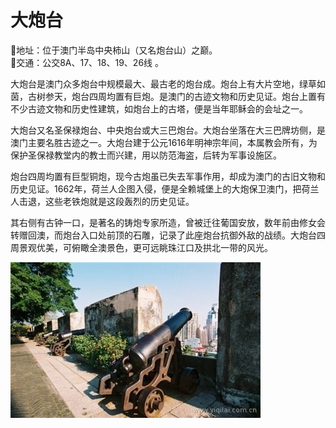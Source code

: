 # 大炮台  
📌地址：位于澳门半岛中央柿山（又名炮台山）之巅。   
🚌交通：公交8A、17、18、19、26线 。   
  
大炮台是澳门众多炮台中规模最大、最古老的炮台成。炮台上有大片空地，绿草如茵，古树参天，炮台四周均置有巨炮。是澳门的古迹文物和历史见证。炮台上置有不少古迹文物和历史性建筑，如炮台上的古塔，便是当年耶稣会的会址之一。   
  
大炮台又名圣保禄炮台、中央炮台或大三巴炮台。大炮台坐落在大三巴牌坊侧，是澳门主要名胜古迹之一。大炮台建于公元1616年明神宗年间，本属教会所有，为保护圣保禄教堂内的教士而兴建，用以防范海盗，后转为军事设施区。   
  
炮台四周均置有巨型铜炮，现今古炮虽已失去军事作用，却成为澳门的古旧文物和历史见证。1662年，荷兰人企图入侵，便是全赖城堡上的大炮保卫澳门，把荷兰人击退，这些老铁炮就是这段轰烈的历史见证。   
  
其右侧有古钟一口，是著名的铸炮专家所造，曾被迁往葡国安放，数年前由修女会转赠回澳，而炮台入口处前顶的石雕，记录了此座炮台抗御外敌的战绩。大炮台四周景观优美，可俯瞰全澳景色，更可远眺珠江口及拱北一带的风光。   
  
![](https://raw.githubusercontent.com/szqq0512/Pic/main/img/202201212105955.png)  